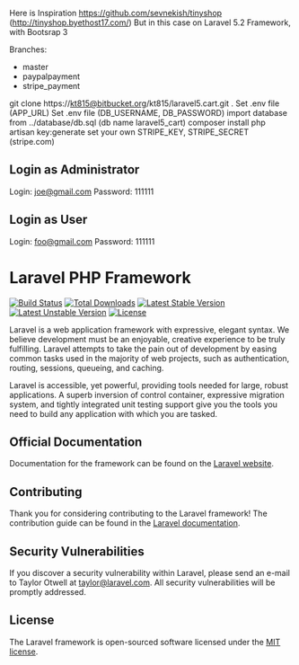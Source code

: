 Here is Inspiration https://github.com/sevnekish/tinyshop (http://tinyshop.byethost17.com/)
But in this case on Laravel 5.2 Framework, with Bootsrap 3

Branches:
* master
* paypalpayment
* stripe_payment

git clone https://kt815@bitbucket.org/kt815/laravel5.cart.git .
Set .env file (APP_URL)
Set .env file (DB_USERNAME, DB_PASSWORD)
import database from ../database/db.sql (db name laravel5_cart)
composer install
php artisan key:generate
set your own STRIPE_KEY, STRIPE_SECRET (stripe.com)

Login as Administrator
------------------------
Login: joe@gmail.com
Password: 111111

Login as User
------------------------
Login: foo@gmail.com
Password: 111111

# Laravel PHP Framework

[![Build Status](https://travis-ci.org/laravel/framework.svg)](https://travis-ci.org/laravel/framework)
[![Total Downloads](https://poser.pugx.org/laravel/framework/d/total.svg)](https://packagist.org/packages/laravel/framework)
[![Latest Stable Version](https://poser.pugx.org/laravel/framework/v/stable.svg)](https://packagist.org/packages/laravel/framework)
[![Latest Unstable Version](https://poser.pugx.org/laravel/framework/v/unstable.svg)](https://packagist.org/packages/laravel/framework)
[![License](https://poser.pugx.org/laravel/framework/license.svg)](https://packagist.org/packages/laravel/framework)

Laravel is a web application framework with expressive, elegant syntax. We believe development must be an enjoyable, creative experience to be truly fulfilling. Laravel attempts to take the pain out of development by easing common tasks used in the majority of web projects, such as authentication, routing, sessions, queueing, and caching.

Laravel is accessible, yet powerful, providing tools needed for large, robust applications. A superb inversion of control container, expressive migration system, and tightly integrated unit testing support give you the tools you need to build any application with which you are tasked.

## Official Documentation

Documentation for the framework can be found on the [Laravel website](http://laravel.com/docs).

## Contributing

Thank you for considering contributing to the Laravel framework! The contribution guide can be found in the [Laravel documentation](http://laravel.com/docs/contributions).

## Security Vulnerabilities

If you discover a security vulnerability within Laravel, please send an e-mail to Taylor Otwell at taylor@laravel.com. All security vulnerabilities will be promptly addressed.

## License

The Laravel framework is open-sourced software licensed under the [MIT license](http://opensource.org/licenses/MIT).
